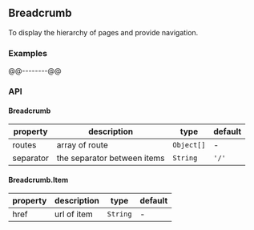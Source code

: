## Breadcrumb
To display the hierarchy of pages and provide navigation.
### Examples
@@--------@@
### API
#### Breadcrumb
property | description | type | default
-----|------| ---- | ---
routes | array of route | ```Object[]``` | -
separator | the separator between items | ```String``` | ```'/'```

#### Breadcrumb.Item
property | description | type | default
-----|------| ---- | ---
href | url of item | ```String``` | -

